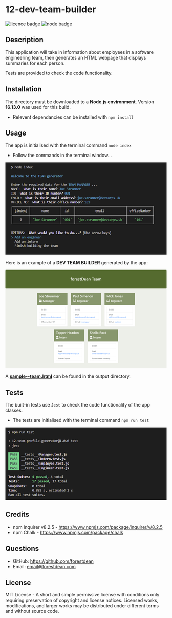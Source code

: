 # 12-dev-team-builder

![licence badge](https://img.shields.io/badge/License-MIT-blue.svg?style=flat-square)
![node badge](https://img.shields.io/badge/NodeJS-v.16.14.0-8cc84b.svg?logo=node&style=flat-square)

## Description
<a name="description"></a>
This application will take in information about employees in a software engineering team, then generates an HTML webpage that displays summaries for each person.   


Tests are provided to check the code functionality.

## Installation
<a name="installation"></a>
The directory must be downloaded to a **Node.js environment**. Version **16.13.0** was used for this build.      
- Relevent dependancies can be installed with `npm install`   


## Usage
<a name="usage"></a>

The app is initialised with the terminal command `node index`   
- Follow the commands in the terminal window...  

  
![terminal-window](./assets/images/terminal-screenshot-600.png)


Here is an example of a **DEV TEAM BUILDER** generated by the app:  

![team-builder](./assets/images/team-screenshot-600.png)

A [**sample--team.html**](https://github.com/forestDean/12-team-profile-generator/blob/8c684da96942be0a5f15848161a93770b023b494/output/sample--team.html) can be found in the output directory.

## Tests
<a name="test"></a>
The built-in tests use `Jest` to check the code functionality of the app classes.   
- The tests are initialised with the terminal command `npm run test`

![jest-test](./assets/images/jest-test-pass-600.png)

## Credits
<a name="credit"></a>
- npm Inquirer v8.2.5 - https://www.npmjs.com/package/inquirer/v/8.2.5
- npm Chalk - https://www.npmjs.com/package/chalk

## Questions
<a name="question"></a>
- GitHub: https://github.com/forestdean   
- Email: email@forestdean.com   

## License
<a name="licence"></a>
MIT License - A short and simple permissive license with conditions only requiring preservation of copyright and license notices. Licensed works, modifications, and larger works may be distributed under different terms and without source code.
